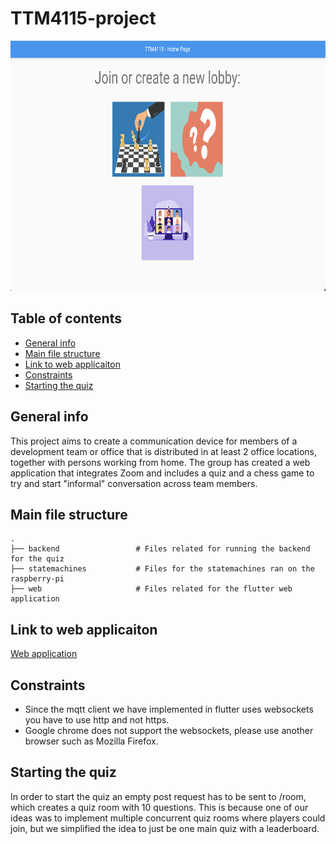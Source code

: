# TTM4115-project

<p align="center">
    <img src="TTM-4115_screenshot.png" height="400">
</p>

## Table of contents
- [General info](#general-info)
- [Main file structure](#main-file-structure)
- [Link to web applicaiton](#link-to-web-applicaiton)
- [Constraints](#constraints)
- [Starting the quiz](#starting-the-quiz)

## General info
This project aims to create a communication device for members of a development team or office 
that is distributed in at least 2 office locations, together with persons working from home.
The group has created a web application that integrates Zoom and includes a quiz
and a chess game to try and start "informal" conversation across team members.

## Main file structure
    .
    ├── backend                 # Files related for running the backend for the quiz
    ├── statemachines           # Files for the statemachines ran on the raspberry-pi
    ├── web                     # Files related for the flutter web application     

## Link to web applicaiton
[Web application](http://ttm4115-quiz-backend.herokuapp.com/#/)

## Constraints
- Since the mqtt client we have implemented in flutter uses websockets you have to use http and not https.
- Google chrome does not support the websockets, please use another browser such as Mozilla Firefox.

## Starting the quiz
In order to start the quiz an empty post request has to be sent to /room, which creates a quiz room with 10 questions. 
This is because one of our ideas was to implement multiple concurrent quiz rooms where players could join, 
but we simplified the idea to just be one main quiz with a leaderboard. 
